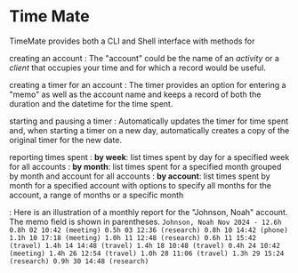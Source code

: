 # Time Mate

TimeMate provides both a CLI and Shell interface with methods for

creating an account 
:  The "account" could be the name of an *activity* or a *client* that occupies your time and for which a record would be useful. 

creating a timer for an account 
:  The timer provides an option for entering a "memo" as well as the account name and keeps a record of both the duration and the datetime for the time spent.

starting and pausing a timer 
:  Automatically updates the timer for time spent and, when starting a timer on a new day, automatically creates a copy of the original timer for the new date. 

reporting times spent
:  **by week**: list times spent by day for a specified week for all accounts
:  **by month**: list times spent for a specified month grouped by month and account for all accounts
:  **by account**: list times spent by month for a specified account with options to specify all months for the account, a range of months or a specific month

:  Here is an illustration of a monthly report for the "Johnson, Noah" account. The memo field is shown in parentheses.
    ```
    Johnson, Noah Nov 2024 - 12.6h
      0.8h 02 10:42 (meeting)
      0.5h 03 12:36 (research)
      0.8h 10 14:42 (phone)
      1.1h 10 17:18 (meeting)
      1.0h 11 12:48 (research)
      0.6h 11 15:42 (travel)
      1.4h 14 14:48 (travel)
      1.4h 18 10:48 (travel)
      0.4h 24 10:42 (meeting)
      1.4h 26 12:54 (travel)
      1.0h 28 11:06 (travel)
      1.3h 29 15:24 (research)
      0.9h 30 14:48 (research)
    ```
